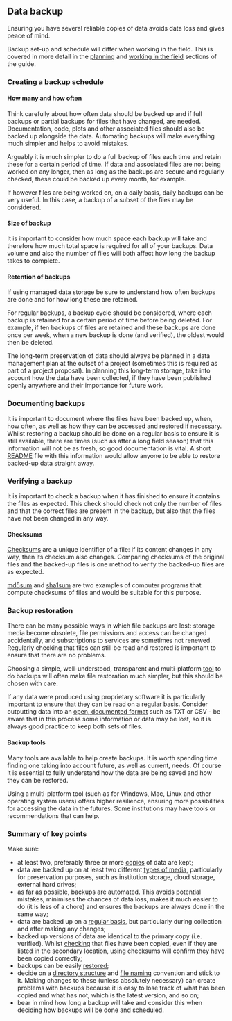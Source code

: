 
## Data backup

Ensuring you have several reliable copies of data avoids data loss and gives peace of mind. 

Backup set-up and schedule will differ when working in the field. This is covered in more detail in the [planning](#before-you-go) and [working in the field](#in-the-field) sections of the guide.

### Creating a backup schedule

#### How many and how often

Think carefully about how often data should be backed up and if full backups or partial backups for files that have changed, are needed. Documentation, code, plots and other associated files should also be backed up alongside the data. Automating backups will make everything much simpler and helps to avoid mistakes.

Arguably it is much simpler to do a full backup of files each time and retain these for a certain period of time. If data and associated files are not being worked on any longer, then as long as the backups are secure and regularly checked, these could be backed up every month, for example. 

If however files are being worked on, on a daily basis, daily backups can be very useful. In this case, a backup of a subset of the files may be considered. 
 
#### Size of backup

It is important to consider how much space each backup will take and therefore how much total space is required for all of your backups. Data volume and also the number of files will both affect how long the backup takes to complete.

#### Retention of backups

If using managed data storage be sure to understand how often backups are done and for how long these are retained.

For regular backups, a backup cycle should be considered, where each backup is retained for a certain period of time before being deleted. For example, if ten backups of files are retained and these backups are done once per week, when a new backup is done (and verified), the oldest would then be deleted. 

The long-term preservation of data should always be planned in a data management plan at the outset of a project (sometimes this is required as part of a project proposal). In planning this long-term storage, take into account how the data have been collected, if they have been published openly anywhere and their importance for future work. 

### Documenting backups

It is important to document where the files have been backed up, when, how often, as well as how they can be accessed and restored if necessary. Whilst restoring a backup should be done on a regular basis to ensure it is still available, there are times (such as after a long field season) that this information will not be as fresh, so good documentation is vital. A short [README](#readme.txt) file with this information would allow anyone to be able to restore backed-up data straight away.

### Verifying a backup

It is important to check a backup when it has finished to ensure it contains the files as expected. This check should check not only the number of files and that the correct files are present in the backup, but also that the files have not been changed in any way.

#### Checksums

 [Checksums](https://en.wikipedia.org/wiki/Checksum) are a unique identifier of a file: if its content changes in any way, then its checksum also changes. Comparing checksums of the original files and the backed-up files is one method to verify the backed-up files are as expected. 

[md5sum](https://en.wikipedia.org/wiki/Md5sum) and [sha1sum](https://en.wikipedia.org/wiki/Sha1sum) are two examples of computer programs that compute checksums of files and would be suitable for this purpose.  

### Backup restoration

There can be many possible ways in which file backups are lost: storage media become obsolete, file permissions and access can be changed accidentally, and subscriptions to services are sometimes not renewed. Regularly checking that files can still be read and restored is important to ensure that there are no problems.

Choosing a simple, well-understood, transparent and multi-platform [tool](#backup-tools) to do backups will often make file restoration much simpler, but this should be chosen with care.

If any data were produced using proprietary software it is particularly important to ensure that they can be read on a regular basis. Consider outputting data into an [open, documented format](#data-file-formats) such as TXT or CSV - be aware that in this process some information or data may be lost, so it is always good practice to keep both sets of files. 

#### Backup tools

Many tools are available to help create backups. It is worth spending time finding one taking into account future, as well as current, needs. Of course it is essential to fully understand how the data are being saved and how they can be restored.  

Using a multi-platform tool (such as for Windows, Mac, Linux and other operating system users) offers higher resilience, ensuring more possibilities for accessing the data in the futures. Some institutions may have tools or recommendations that can help. 

### Summary of key points

Make sure:

* at least two, preferably three or more [copies](#how-many-and-how-often) of data are kept;
* data are backed up on at least two different [types of media](#storing-data), particularly for preservation purposes, such as institution storage, cloud storage, external hard drives;
* as far as possible, backups are automated. This avoids potential mistakes, minimises the chances of data loss, makes it much easier to do (it is less of a chore) and ensures the backups are always done in the same way;
* data are backed up on a [regular basis](#how-many-and-how-often), but particularly during collection and after making any changes;
* backed up versions of data are identical to the primary copy (i.e. verified). Whilst [checking](#verifying-a-backup) that files have been copied, even if they are listed in the secondary location, using checksums will confirm they have been copied correctly;
* backups can be easily [restored](#backup-restoration);
* decide on a [directory structure](#storing-data) and [file naming](#file-and-directory-naming) convention and stick to it. Making changes to these (unless absolutely necessary) can create problems with backups because it is easy to lose track of what has been copied and what has not, which is the latest version, and so on;
* bear in mind how long a backup will take and consider this when deciding how backups will be done and scheduled.